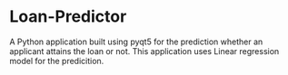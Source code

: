 # Loan-Predictor
A Python application built using pyqt5 for the prediction whether an applicant attains the loan or not. This application uses Linear regression model for the predicition.

